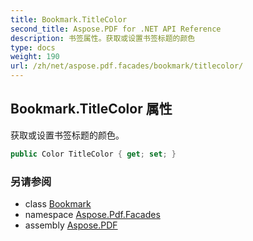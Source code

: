 ```yaml
---
title: Bookmark.TitleColor
second_title: Aspose.PDF for .NET API Reference
description: 书签属性。获取或设置书签标题的颜色
type: docs
weight: 190
url: /zh/net/aspose.pdf.facades/bookmark/titlecolor/
---
```

## Bookmark.TitleColor 属性

获取或设置书签标题的颜色。

```csharp
public Color TitleColor { get; set; }
```

### 另请参阅

* class [Bookmark](../)
* namespace [Aspose.Pdf.Facades](../../../aspose.pdf.facades/)
* assembly [Aspose.PDF](../../../)
